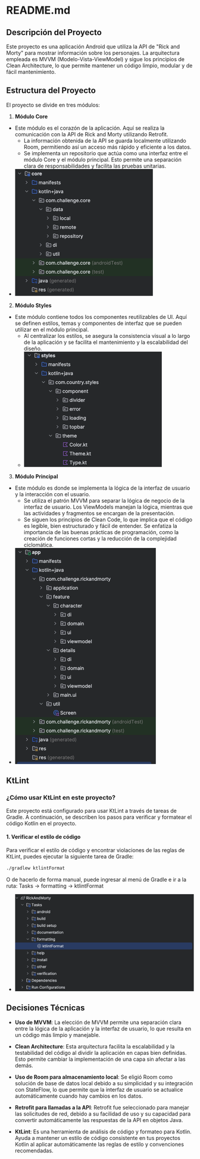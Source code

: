 
# README.md

## Descripción del Proyecto

Este proyecto es una aplicación Android que utiliza la API de "Rick and Morty" para mostrar información sobre los personajes. La arquitectura empleada es MVVM (Modelo-Vista-ViewModel) y sigue los principios de Clean Architecture, lo que permite mantener un código limpio, modular y de fácil mantenimiento.

## Estructura del Proyecto

El proyecto se divide en tres módulos:

1. **Módulo Core**
- Este módulo es el corazón de la aplicación. Aquí se realiza la comunicación con la API de Rick and Morty utilizando Retrofit.
   - La información obtenida de la API se guarda localmente utilizando Room, permitiendo así un acceso más rápido y eficiente a los datos.
   - Se implementa un repositorio que actúa como una interfaz entre el módulo Core y el módulo principal. Esto permite una separación clara de responsabilidades y facilita las pruebas unitarias.
- <img src="documentation/core.png" alt="Project Structure" >  

2. **Módulo Styles**
- Este módulo contiene todos los componentes reutilizables de UI. Aquí se definen estilos, temas y componentes de interfaz que se pueden utilizar en el módulo principal.
   - Al centralizar los estilos, se asegura la consistencia visual a lo largo de la aplicación y se facilita el mantenimiento y la escalabilidad del diseño.
   - <img src="documentation/styles.png" alt="Project Structure" >  

3. **Módulo Principal**
- Este módulo es donde se implementa la lógica de la interfaz de usuario y la interacción con el usuario.
   - Se utiliza el patrón MVVM para separar la lógica de negocio de la interfaz de usuario. Los ViewModels manejan la lógica, mientras que las actividades y fragmentos se encargan de la presentación.
   - Se siguen los principios de Clean Code, lo que implica que el código es legible, bien estructurado y fácil de entender. Se enfatiza la importancia de las buenas prácticas de programación, como la creación de funciones cortas y la reducción de la complejidad ciclomática.
- <img src="documentation/main.png" alt="Project Structure" >  

## KtLint

### ¿Cómo usar KtLint en este proyecto?

Este proyecto está configurado para usar KtLint a través de tareas de Gradle. A continuación, se describen los pasos para verificar y formatear el código Kotlin en el proyecto.

#### 1. Verificar el estilo de código

Para verificar el estilo de código y encontrar violaciones de las reglas de KtLint, puedes ejecutar la siguiente tarea de Gradle:

```bash  
./gradlew ktlintFormat
```  

O de hacerlo de forma manual, puede ingresar al menú de Gradle e ir a la ruta:
Tasks -> formatting -> ktlintFormat

- <img src="documentation/ktlint.png" alt="Ktlint" >  

## Decisiones Técnicas

- **Uso de MVVM**: La elección de MVVM permite una separación clara entre la lógica de la aplicación y la interfaz de usuario, lo que resulta en un código más limpio y manejable.

- **Clean Architecture**: Esta arquitectura facilita la escalabilidad y la testabilidad del código al dividir la aplicación en capas bien definidas. Esto permite cambiar la implementación de una capa sin afectar a las demás.

- **Uso de Room para almacenamiento local**: Se eligió Room como solución de base de datos local debido a su simplicidad y su integración con StateFlow, lo que permite que la interfaz de usuario se actualice automáticamente cuando hay cambios en los datos.

- **Retrofit para llamadas a la API**: Retrofit fue seleccionado para manejar las solicitudes de red, debido a su facilidad de uso y su capacidad para convertir automáticamente las respuestas de la API en objetos Java.

- **KtLint**: Es una herramienta de análisis de código y formateo para Kotlin. Ayuda a mantener un estilo de código consistente en tus proyectos Kotlin al aplicar automáticamente las reglas de estilo y convenciones recomendadas.